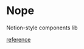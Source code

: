 # Nope

Notion-style components lib

[reference](https://blog.logrocket.com/how-to-build-component-library-react-typescript/)
